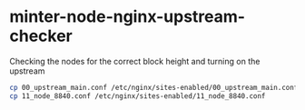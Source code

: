 # minter-node-nginx-upstream-checker
Checking the nodes for the correct block height and turning on the upstream

```bash
cp 00_upstream_main.conf /etc/nginx/sites-enabled/00_upstream_main.conf
cp 11_node_8840.conf /etc/nginx/sites-enabled/11_node_8840.conf
```
